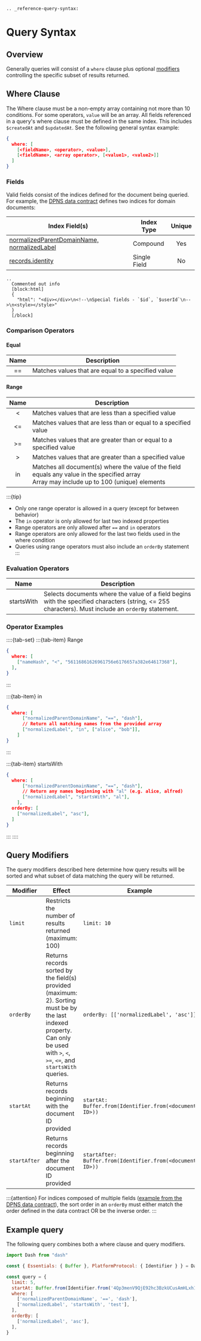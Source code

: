 ```{eval-rst}
.. _reference-query-syntax:
```

# Query Syntax

## Overview

Generally queries will consist of a `where` clause plus optional [modifiers](#query-modifiers) controlling the specific subset of results returned.

## Where Clause

The Where clause must be a non-empty array containing not more than 10 conditions. For some operators, `value` will be an array. All fields referenced in a query's where clause must be defined in the same index. This includes `$createdAt` and `$updatedAt`. See the following general syntax example:

```json Syntax
{
  where: [
    [<fieldName>, <operator>, <value>],
    [<fieldName>, <array operator>, [<value1>, <value2>]] 
  ] 
}
```

### Fields

Valid fields consist of the indices defined for the document being queried. For example, the [DPNS data contract](https://github.com/dashpay/platform/blob/master/packages/dpns-contract/schema/v1/dpns-contract-documents.json) defines two indices for domain documents:

| Index Field(s) | Index Type | Unique |
| - | - | :-: |
| [normalizedParentDomainName, normalizedLabel](https://github.com/dashpay/platform/blob/master/packages/dpns-contract/schema/v1/dpns-contract-documents.json#L5-L16) | Compound | Yes |
| [records.identity](https://github.com/dashpay/platform/blob/master/packages/dpns-contract/schema/v1/dpns-contract-documents.json#L31-L39) | Single Field | No |

```{eval-rst}
..
  Commented out info
  [block:html]
  {
    "html": "<div></div>\n<!--\nSpecial fields - `$id`, `$userId`\n-->\n<style></style>"
  }
  [/block]
```

### Comparison Operators

#### Equal

| Name | Description |
| :-: | - |
| == | Matches values that are equal to a specified value |

#### Range

| Name | Description |
| :-: | - |
| < | Matches values that are less than a specified value |
| <= | Matches values that are less than or equal to a specified value |
| >= | Matches values that are greater than or equal to a specified value |
| > | Matches values that are greater than a specified value |
| in | Matches all document(s) where the value of the field equals any value in the specified array <br>Array may include up to 100 (unique) elements |

:::{tip}
- Only one range operator is allowed in a query (except for between behavior)
- The `in` operator is only allowed for last two indexed properties
- Range operators are only allowed after `==` and `in` operators
- Range operators are only allowed for the last two fields used in the where condition
- Queries using range operators must also include an `orderBy` statement
:::

### Evaluation Operators

| Name | Description |
| :-: | - |
| startsWith | Selects documents where the value of a field begins with the specified characters (string, <= 255 characters). Must include an `orderBy` statement. |

### Operator Examples

::::{tab-set}
:::{tab-item} Range
```json
{
  where: [
    ["nameHash", "<", "56116861626961756e6176657a382e64617368"],
  ],
}
```
:::

:::{tab-item} in
```json in
{
  where: [
      ["normalizedParentDomainName", "==", "dash"],
      // Return all matching names from the provided array
      ["normalizedLabel", "in", ["alice", "bob"]],
    ]
}
```
:::

:::{tab-item} startsWith
```json startsWith
{
  where: [
      ["normalizedParentDomainName", "==", "dash"],
      // Return any names beginning with "al" (e.g. alice, alfred)
      ["normalizedLabel", "startsWith", "al"],
    ],
  orderBy: [
    ["normalizedLabel", "asc"],
  ]
}
```
:::
::::

## Query Modifiers

The query modifiers described here determine how query results will be sorted and what subset of data matching the query will be returned.

| Modifier | Effect | Example |
| - | - | - |
| `limit` | Restricts the number of results returned (maximum: 100) | `limit: 10` |
| `orderBy` | Returns records sorted by the field(s) provided (maximum: 2). Sorting must be by the last indexed property. Can only be used with `>`, `<`, `>=`, `<=`, and `startsWith` queries. | `orderBy: [['normalizedLabel', 'asc']]` |
| `startAt` | Returns records beginning with the document ID provided | `startAt: Buffer.from(Identifier.from(<document ID>))` |
| `startAfter` | Returns records beginning after the document ID provided | `startAfter: Buffer.from(Identifier.from(<document ID>))` |

:::{attention}
For indices composed of multiple fields ([example from the DPNS data contract](https://github.com/dashpay/platform/blob/master/packages/dpns-contract/schema/v1/dpns-contract-documents.json)), the sort order in an `orderBy` must either match the order defined in the data contract OR be the inverse order.
:::

## Example query

The following query combines both a where clause and query modifiers.

```javascript
import Dash from "dash"

const { Essentials: { Buffer }, PlatformProtocol: { Identifier } } = Dash;

const query = {
  limit: 5,
  startAt: Buffer.from(Identifier.from('4Qp3menV9QjE92hc3BzkUCusAmHLxh1AU6gsVsPF4L2q')),
  where: [
    ['normalizedParentDomainName', '==', 'dash'],
    ['normalizedLabel', 'startsWith', 'test'],
  ],
  orderBy: [
    ['normalizedLabel', 'asc'],
  ],
}
```
